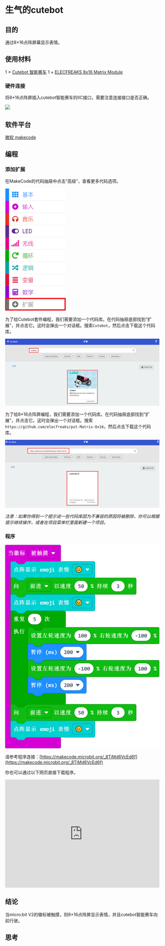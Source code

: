 # 生气的cutebot

## 目的
通过8×16点阵屏幕显示表情。

## 使用材料
1 × [Cutebot 智能赛车](https://www.elecfreaks.com/micro-bit-smart-cutebot.html)
1 × [ELECFREAKS 8x16 Matrix Module](https://www.elecfreaks.com/8x16-matrix-module.html)




### 硬件连接
将8*16点阵屏插入cutebot智能赛车的IIC接口，需要注意连接接口是否正确。

![](./images/cutebot-case-25-step-01.png)



## 软件平台
[微软 makecode](https://makecode.microbit.org/#)

## 编程
### 添加扩展
在MakeCode的代码抽屉中点击“高级”，查看更多代码选项。

![](./images/cutebot-case-24-01.png)

为了给Cutebot套件编程，我们需要添加一个代码库。在代码抽屉底部找到“扩展”，并点击它。这时会弹出一个对话框。搜索`Cutebot`，然后点击下载这个代码库。

![](./images/cutebot-case-24-02.png)


为了给8*16点阵屏编程，我们需要添加一个代码库。在代码抽屉底部找到“扩展”，并点击它。这时会弹出一个对话框。搜索` https://github.com/elecfreaks/pxt-Matrix-8x16 `，然后点击下载这个代码库。

![](./images/cutebot-case-25-03.png)


*注意：如果你得到一个提示说一些代码库因为不兼容的原因将被删除，你可以根据提示继续操作，或者在项目菜单栏里面新建一个项目。*

### 程序

![](./images/cutebot-case-25-04.png)

请参考程序连接：[https://makecode.microbit.org/_8TiMd6VcEd6f](https://makecode.microbit.org/_8TiMd6VcEd6f)

你也可以通过以下网页直接下载程序。

<div style="position:relative;height:0;padding-bottom:70%;overflow:hidden;">
<iframe style="position:absolute;top:0;left:0;width:100%;height:100%;" src="https://makecode.microbit.org/#pub:https://makecode.microbit.org/_8TiMd6VcEd6f" frameborder="0" sandbox="allow-popups allow-forms allow-scripts allow-same-origin">
</iframe>
</div>  


## 结论

当micro:bit V2的徽标被触摸，则8×16点阵屏显示表情，并且cutebot智能赛车向前行驶。




## 思考


